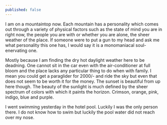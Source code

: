 ```yaml
---
published: false
---
```

I am on a mountaintop now. Each mountain has a personality which comes out through a variety of physical factors such as the state of mind you are in right now, the people you are with or whether you are alone, the sheer weather of the place. If someone were to put a gun to my head and ask me what personality this one has, I would say it is a monomaniacal soul-enervating one.

Mostly because I am finding the dry hot daylight weather here to be deadning. One cannot sit in the car even with the air-conditioner at full bloom and the place lacks any particular thing to do when with family. I mean you could get a paraglider for 2000/- and ride the sky but even that does not seem to be worth it for the money. The sunset is beautiful from up here though. The beauty of the sunlight is much defined by the sheer spectrum of colors with which it paints the horizon. Crimson, orange, pink, indigo, blue and purple.

I went swimming yesterday in the hotel pool. Luckily I was the only person there. I do not know how to swim but luckily the pool water did not reach over my nose.  